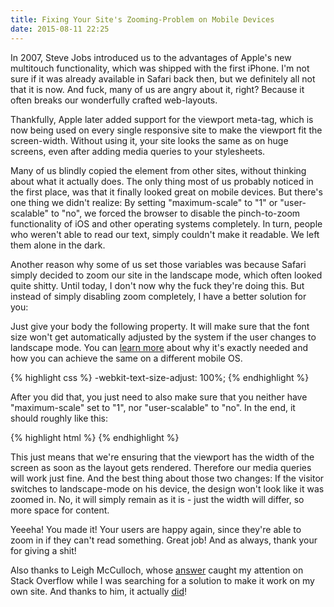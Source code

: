 ```yaml
---
title: Fixing Your Site's Zooming-Problem on Mobile Devices
date: 2015-08-11 22:25
---
```


In 2007, Steve Jobs introduced us to the advantages of Apple's new multitouch functionality, which was shipped with the first iPhone. I'm not sure if it was already available in Safari back then, but we definitely all not that it is now. And fuck, many of us are angry about it, right? Because it often breaks our wonderfully crafted web-layouts.

Thankfully, Apple later added support for the viewport meta-tag, which is now being used on every single responsive site to make the viewport fit the screen-width. Without using it, your site looks the same as on huge screens, even after adding media queries to your stylesheets.

Many of us blindly copied the element from other sites, without thinking about what it actually does. The only thing most of us probably noticed in the first place, was that it finally looked great on mobile devices. But there's one thing we didn't realize: By setting "maximum-scale" to "1" or "user-scalable" to "no", we forced the browser to disable the pinch-to-zoom functionality of iOS and other operating systems completely. In turn, people who weren't able to read our text, simply couldn't make it readable. We left them alone in the dark.

Another reason why some of us set those variables was because Safari simply decided to zoom our site in the landscape mode, which often looked quite shitty. Until today, I don't now why the fuck they're doing this. But instead of simply disabling zoom completely, I have a better solution for you:

Just give your body the following property. It will make sure that the font size won't get automatically adjusted by the system if the user changes to landscape mode. You can [learn more][1] about why it's exactly needed and how you can achieve the same on a different mobile OS.

{% highlight css %}
-webkit-text-size-adjust: 100%;
{% endhighlight %}

After you did that, you just need to also make sure that you neither have "maximum-scale" set to "1", nor "user-scalable" to "no". In the end, it should roughly like this:

{% highlight html %}
<meta name="viewport" content="width=device-width, initial-scale=1" />
{% endhighlight %}

This just means that we're ensuring that the viewport has the width of the screen as soon as the layout gets rendered. Therefore our media queries will work just fine. And the best thing about those two changes: If the visitor switches to landscape-mode on his device, the design won't look like it was zoomed in. No, it will simply remain as it is - just the width will differ, so more space for content.

Yeeeha! You made it! Your users are happy again, since they're able to zoom in if they can't read something. Great job! And as always, thank your for giving a shit!

Also thanks to Leigh McCulloch, whose [answer][2] caught my attention on Stack Overflow while I was searching for a solution to make it work on my own site. And thanks to him, it actually [did][3]!

[1]: https://developer.mozilla.org/en-US/docs/Web/CSS/text-size-adjust
[2]: http://stackoverflow.com/a/27311443
[3]: https://github.com/leo/leo.github.io/commit/028e0956bb582b5619d632f343f3f15618cc9910
